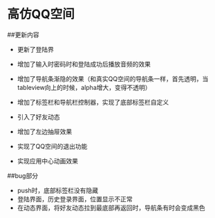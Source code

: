 # 高仿QQ空间
##更新内容
+ 更新了登陆界

+ 增加了输入时密码时和登陆成功后播放音频的效果

+ 增加了导航条渐隐的效果（和真实QQ空间的导航条一样，首先透明，当tableview向上的时候，alpha增大，变得不透明）

+ 增加了标签栏和导航栏控制器，实现了底部标签栏自定义

+ 引入了好友动态

+ 增加了左边抽屉效果

+ 实现了QQ空间的退出功能

+ 实现应用中心动画效果

##bug部分
* push时，底部标签栏没有隐藏
* 登陆界面，历史登录界面，位置显示不正常
* 在动态界面，将好友动态拉到最底部再返回时，导航条有时会变成黑色

